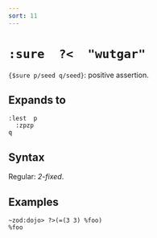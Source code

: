 ```yaml
---
sort: 11
---
```


# `:sure  ?<  "wutgar"`

`{$sure p/seed q/seed}`: positive assertion.

## Expands to

```
:lest  p
  :zpzp
q
```

## Syntax

Regular: *2-fixed*.

## Examples

```
~zod:dojo> ?>(=(3 3) %foo)
%foo
```

